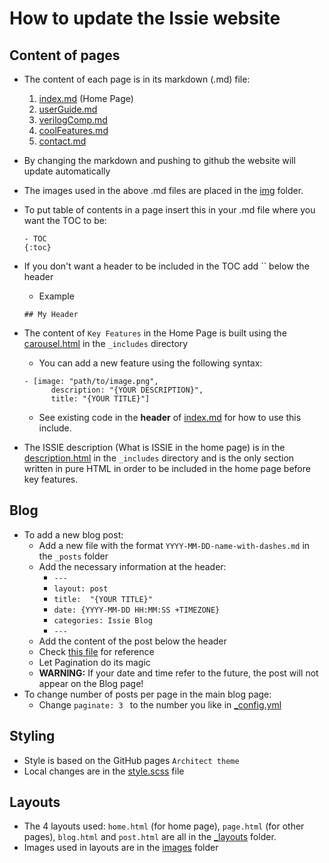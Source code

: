# How to update the Issie website

## Content of pages

- The content of each page is in its markdown (.md) file:
  1. [index.md](index.markdown) (Home Page)
  2. [userGuide.md](userGuide.md)
  3. [verilogComp.md](verilogComp.md)
  4. [coolFeatures.md](coolFeatures.md)
  5. [contact.md](contact.md)

- By changing the markdown and pushing to github the website will update automatically
  
- The images used in the above .md files are placed in the [img](img/) folder.
- To put table of contents in a page insert this in your .md file where you want the TOC to be:

  ```
  - TOC
  {:toc}
  ```
- If you don't want a header to be included in the TOC add `` below the header
  - Example
  ```
  ## My Header
  
  ``` 

- The content of `Key Features` in the Home Page is built using the [carousel.html](_includes/carousel.html) in the `_includes` directory
  - You can add a new feature using the following syntax:
  ```
  - [image: "path/to/image.png", 
        description: "{YOUR DESCRIPTION}", 
        title: "{YOUR TITLE}"]
  ```
  - See existing code in the **header** of [index.md](index.markdown) for how to use this include.  

- The ISSIE description (What is ISSIE in the home page) is in the [description.html](_includes/description.html) in the `_includes` directory and is the only section written in pure HTML in order to be included in the home page before key features. 


## Blog

- To add a new blog post:
  - Add a new file with the format `YYYY-MM-DD-name-with-dashes.md` in the `_posts` folder
  - Add the necessary information at the header:
    - `---`
    - `layout: post`
    - `title:  "{YOUR TITLE}"`
    - `date: {YYYY-MM-DD HH:MM:SS +TIMEZONE}`
    - `categories: Issie Blog`
    - `--- `
  - Add the content of the post below the header
  - Check [this file](_posts/2021-07-04-Issie-v2-1-0.md) for reference  
  - Let Pagination do its magic
  - **WARNING:** If your date and time refer to the future, the post will not appear on the Blog page!
- To change number of posts per page in the main blog page:
  - Change `paginate: 3 ` to the number you like in [_config.yml](_config.yml)


## Styling

- Style is based on the GitHub pages `Architect theme`
- Local changes are in the [style.scss](assets/css/style.scss) file

## Layouts

- The 4 layouts used: `home.html` (for home page), `page.html` (for other pages), `blog.html` and `post.html` are all in the [_layouts](_layouts/) folder.
- Images used in layouts are in the [images](assets/images/) folder
